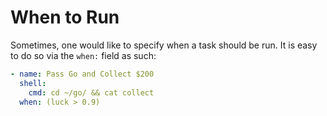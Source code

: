# When to Run

Sometimes, one would like to specify when a task should be run. It is easy to do
so via the `when:` field as such:

```yaml
- name: Pass Go and Collect $200
  shell:
    cmd: cd ~/go/ && cat collect
  when: (luck > 0.9)
```
